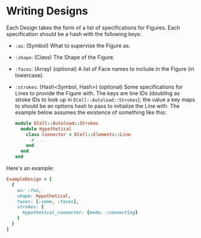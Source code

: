 # Writing Designs
Each Design takes the form of a list of specifications for Figures. Each
specification should be a hash with the following keys:

* `:as`: (Symbol) What to supervise the Figure as.
* `:shape`: (Class) The Shape of the Figure.
* `:faces`: (Array<Symbol>) (optional) A list of Face names to include in the
  Figure (in lowercase).
* `:strokes`: (Hash<Symbol, Hash>) (optional) Some specifications for Lines to
  provide the Figure with. The keys are line IDs (doubling as stroke IDs to
  look up in `ECell::Autoload::Strokes`); the value a key maps to should be an
  options hash to pass to initialize the Line with. The example below assumes
  the existence of something like this:

  ```ruby
  module ECell::Autoload::Strokes
    module Hypothetical
      class Connector < ECell::Elements::Line
        # ...
      end
    end
  end
  ```

Here's an example:

```ruby
ExampleDesign = [
  {
    as: :foo,
    shape: Hypothetical,
    faces: [:some, :faces],
    strokes: {
      hypothetical_connector: {mode: :connecting}
    }
  }
]
```

